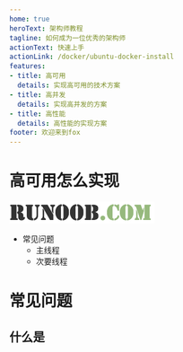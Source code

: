 ```yaml
---
home: true
heroText: 架构师教程
tagline: 如何成为一位优秀的架构师
actionText: 快速上手
actionLink: /docker/ubuntu-docker-install
features:
- title: 高可用
  details: 实现高可用的技术方案
- title: 高并发
  details: 实现高并发的方案
- title: 高性能
  details: 高性能的实现方案
footer: 欢迎来到fox
---
```


# 高可用怎么实现
![图片用法实例](./static/runoob-logo.png)
* 常见问题
  * 主线程
  * 次要线程
# 常见问题
## 什么是
